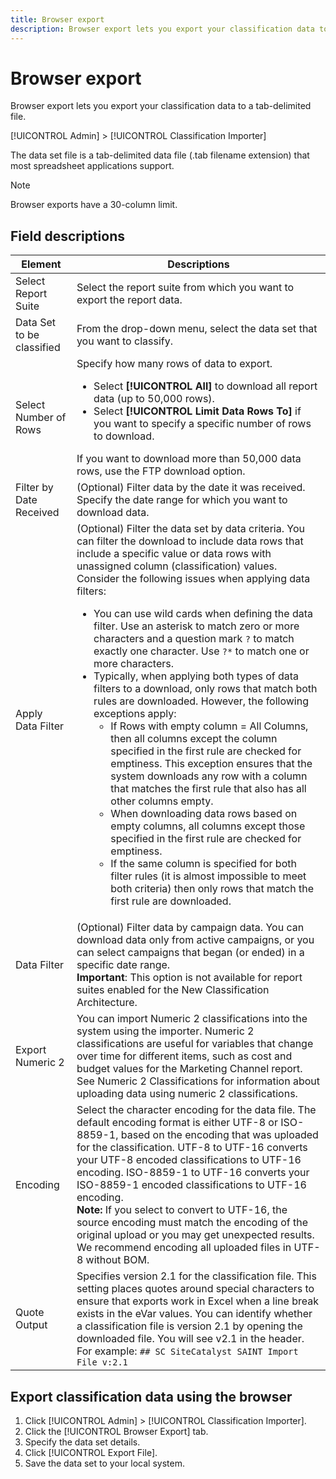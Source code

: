```yaml
---
title: Browser export
description: Browser export lets you export your classification data to a tab-delimited file.
---
```


# Browser export

Browser export lets you export your classification data to a tab-delimited file.

[!UICONTROL Admin] > [!UICONTROL Classification Importer]

The data set file is a tab-delimited data file (.tab filename extension) that most spreadsheet applications support.

>[!NOTE]
>Browser exports have a 30-column limit.

## Field descriptions

| Element | Descriptions |
| --- | --- |
| Select Report Suite | Select the report suite from which you want to export the report data. |
| Data Set to be classified | From the drop-down menu, select the data set that you want to classify. |
| Select Number of Rows | Specify how many rows of data to export.<ul><li>Select **[!UICONTROL All]** to download all report data (up to 50,000 rows).</li><li>Select **[!UICONTROL Limit Data Rows To]** if you want to specify a specific number of rows to download.</li></ul>If you want to download more than 50,000 data rows, use the FTP download option. | 
| Filter by Date Received | (Optional) Filter data by the date it was received. Specify the date range for which you want to download data. |
| Apply Data Filter | (Optional) Filter the data set by data criteria. You can filter the download to include data rows that include a specific value or data rows with unassigned column (classification) values. Consider the following issues when applying data filters:<ul><li>You can use wild cards when defining the data filter. Use an asterisk to match zero or more characters and a question mark `?` to match exactly one character. Use `?*` to match one or more characters.</li><li>Typically, when applying both types of data filters to a download, only rows that match both rules are downloaded. However, the following exceptions apply:<ul><li>If Rows with empty column = All Columns, then all columns except the column specified in the first rule are checked for emptiness. This exception ensures that the system downloads any row with a column that matches the first rule that also has all other columns empty.</li><li>When downloading data rows based on empty columns, all columns except those specified in the first rule are checked for emptiness.</li><li>If the same column is specified for both filter rules (it is almost impossible to meet both criteria) then only rows that match the first rule are downloaded.</li></ul></ul> |
| Data Filter | (Optional) Filter data by campaign data. You can download data only from active campaigns, or you can select campaigns that began (or ended) in a specific date range.<br>**Important**: This option is not available for report suites enabled for the New Classification Architecture. |
| Export Numeric 2 | You can import Numeric 2 classifications into the system using the importer. Numeric 2 classifications are useful for variables that change over time for different items, such as cost and budget values for the Marketing Channel report. See Numeric 2 Classifications for information about uploading data using numeric 2 classifications. |
| Encoding | Select the character encoding for the data file. The default encoding format is either UTF-8 or ISO-8859-1, based on the encoding that was uploaded for the classification. UTF-8 to UTF-16 converts your UTF-8 encoded classifications to UTF-16 encoding. ISO-8859-1 to UTF-16 converts your ISO-8859-1 encoded classifications to UTF-16 encoding.<br>**Note:** If you select to convert to UTF-16, the source encoding must match the encoding of the original upload or you may get unexpected results. We recommend encoding all uploaded files in UTF-8 without BOM.  |
| Quote Output | Specifies version 2.1 for the classification file. This setting places quotes around special characters to ensure that exports work in Excel when a line break exists in the eVar values. You can identify whether a classification file is version 2.1 by opening the downloaded file. You will see v2.1 in the header. For example: `## SC SiteCatalyst SAINT Import File v:2.1` |

## Export classification data using the browser

1. Click [!UICONTROL Admin] > [!UICONTROL Classification Importer].
1. Click the [!UICONTROL Browser Export] tab.
1. Specify the data set details.
1. Click [!UICONTROL Export File].
1. Save the data set to your local system.
